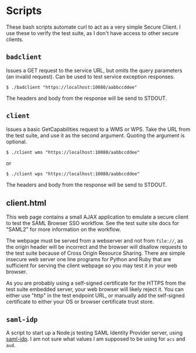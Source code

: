 # Scripts

These bash scripts automate curl to act as a very simple Secure Client. I use these to verify the test suite, as I don't have access to other secure clients.

## `badclient`

Issues a GET request to the service URL, but omits the query parameters (an invalid request). Can be used to test service exception responses.

```terminal
$ ./badclient "https://localhost:10080/aabbccddee"
```

The headers and body from the response will be send to STDOUT.

## `client`

Issues a basic GetCapabilities request to a WMS or WPS. Take the URL from the test suite, and use it as the second argument. Quoting the argument is optional.

```terminal
$ ./client wms "https://localhost:10080/aabbccddee"
```

or

```terminal
$ ./client wps "https://localhost:10080/aabbccddee"
```

The headers and body from the response will be send to STDOUT.

## client.html

This web page contains a small AJAX application to emulate a secure client to test the SAML Browser SSO workflow. See the test suite site docs for "SAML2" for more information on the workflow.

The webpage must be served from a webserver and not from `file://`, as the origin header will be incorrect and the browser will disallow requests to the test suite because of Cross Origin Resource Sharing. There are simple insecure web server one line programs for Python and Ruby that are sufficient for serving the client webpage so you may test it in your web browser.

As you are probably using a self-signed certificate for the HTTPS from the test suite embedded server, your web browser will likely reject it. You can either use "http" in the test endpoint URL, or manually add the self-signed certificate to either your OS or browser certificate trust store.


## `saml-idp`

A script to start up a Node.js testing SAML Identity Provider server, using [saml-idp](https://github.com/mcguinness/saml-idp). I am not sure what values I am supposed to be using for `acs` and `aud`.
